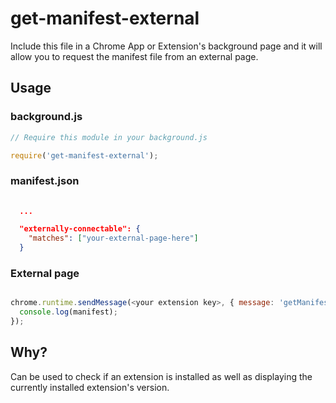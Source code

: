 # get-manifest-external

Include this file in a Chrome App or Extension's background page
and it will allow you to request the manifest file from an
external page.

## Usage

### background.js
```javascript
// Require this module in your background.js

require('get-manifest-external');

```

### manifest.json
```json
  
  ...

  "externally-connectable": {
    "matches": ["your-external-page-here"]
  }  

```

### External page
```javascript

chrome.runtime.sendMessage(<your extension key>, { message: 'getManifest' }, function(manifest) {
  console.log(manifest);
});
```

## Why?
Can be used to check if an extension is installed as well as displaying 
the currently installed extension's version.
